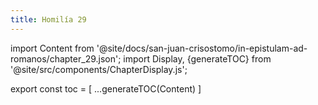 ```yaml
---
title: Homilía 29
---
```


import Content from '@site/docs/san-juan-crisostomo/in-epistulam-ad-romanos/chapter_29.json';
import Display, {generateTOC} from '@site/src/components/ChapterDisplay.js';

<Display data={Content} />

export const toc = [
  ...generateTOC(Content)
]
